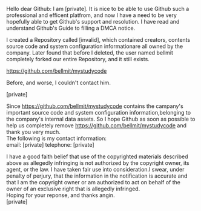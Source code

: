 Hello dear Github: I am [private]. It is nice to be able to use Github such a professional and efficent platfrom, and now I have a need to be very hopefully able to get Github's support and resolution. I have read and understand Github's Guide to filling a DMCA notice.

I created a Repository called [invalid], which contained creators, contents source code and system configuration informationare all owned by the company. Later found that before I deleted, the user named bellmit completely forked our entire Repository, and it still exists.

https://github.com/bellmit/mystudycode

Before, and worse, I couldn't contact him.

[private]

Since https://github.com/bellmit/mystudycode contains the campany's important source code and system configuration information,belonging to the company's internal data assets. So I hope Github as soon as possible to help us completely remove https://github.com/bellmit/mystudycode and thank you very much.  
The following is my contact information:  
email: [private] telephone: [private]

I have a good faith belief that use of the copyrighted materials described above as allegedly infringing is not authorized by the copyright owner, its agent, or the law. I have taken fair use into consideration.I swear, under penalty of perjury, that the information in the notification is accurate and that I am the copyright owner or am authorized to act on behalf of the owner of an exclusive right that is allegedly infringed.  
Hoping for your reponse, and thanks angin.  
[private]
